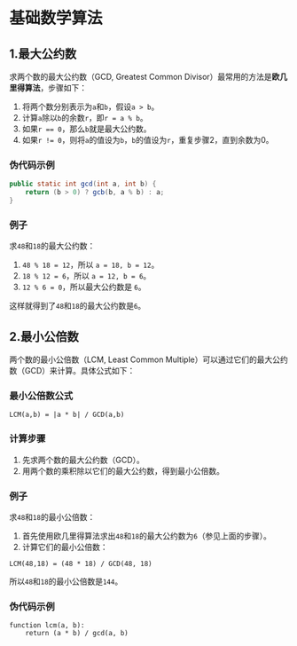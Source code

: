 # 基础数学算法

## 1.最大公约数


求两个数的最大公约数（GCD, Greatest Common Divisor）最常用的方法是**欧几里得算法**，步骤如下：

1. 将两个数分别表示为`a`和`b`，假设`a > b`。
2. 计算`a`除以`b`的余数`r`，即`r = a % b`。
3. 如果`r == 0`，那么`b`就是最大公约数。
4. 如果`r != 0`，则将`a`的值设为`b`，`b`的值设为`r`，重复步骤2，直到余数为0。

### 伪代码示例
```java
public static int gcd(int a, int b) {
    return (b > 0) ? gcb(b, a % b) : a;
}
```

### 例子
求`48`和`18`的最大公约数：
1. `48 % 18 = 12`，所以 `a = 18, b = 12`。
2. `18 % 12 = 6`，所以 `a = 12, b = 6`。
3. `12 % 6 = 0`，所以最大公约数是 `6`。

这样就得到了`48`和`18`的最大公约数是`6`。

## 2.最小公倍数

两个数的最小公倍数（LCM, Least Common Multiple）可以通过它们的最大公约数（GCD）来计算。具体公式如下：

### 最小公倍数公式
```
LCM(a,b) = |a * b| / GCD(a,b)
```

### 计算步骤
1. 先求两个数的最大公约数（GCD）。
2. 用两个数的乘积除以它们的最大公约数，得到最小公倍数。

### 例子
求`48`和`18`的最小公倍数：

1. 首先使用欧几里得算法求出`48`和`18`的最大公约数为`6`（参见上面的步骤）。
2. 计算它们的最小公倍数：
```
LCM(48,18) = (48 * 18) / GCD(48, 18)
```

所以`48`和`18`的最小公倍数是`144`。

### 伪代码示例
```text
function lcm(a, b):
    return (a * b) / gcd(a, b)
```